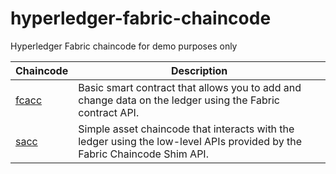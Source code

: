 # hyperledger-fabric-chaincode

Hyperledger Fabric chaincode for demo purposes only

| Chaincode  | Description |
| ------------- | ------------- |
| [fcacc](https://github.com/TommyStarK/hyperledger-fabric-chaincode/tree/master/fcacc)  | Basic smart contract that allows you to add and change data on the ledger using the Fabric contract API.   |
| [sacc](https://github.com/TommyStarK/hyperledger-fabric-chaincode/tree/master/sacc)  | Simple asset chaincode that interacts with the ledger using the low-level APIs provided by the Fabric Chaincode Shim API.  |
